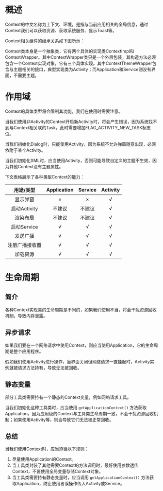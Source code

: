 # 概述
Context的中文名称为上下文、环境，是指与当前应用相关的全局信息，通过Context我们可以获取资源、获取系统服务、显示Toast等。

Context相关组件的继承关系如下图所示：

<div align="center">

<!-- TODO ![]() -->

</div>

Context类本身是一个抽象类，它有两个具体的实现类ContextImpl和ContextWrapper。其中ContextWrapper类只是一个外层包装，其构造方法必须包含一个Context实现对象，它有三个具体实现。其中ContextThemeWrapper包含与主题相关的接口，典型实现类为Activity；而Application和Service则没有界面，不需要主题。

# 作用域
Context的具体类型将会限制其功能，我们在使用时需要注意。

当我们使用非Activity的Context开启新Activity时，将会产生错误，因为系统找不到与Context相关联的Task，此时需要增加FLAG_ACTIVITY_NEW_TASK标志位。

当我们初始化Dialog时，只能使用Activity，因为系统不允许弹窗随意出现，必须依附于某个Activity。

当我们初始化XML时，应当使用Activity，否则可能导致自定义的主题不生效，因为其他Context没有主题属性。

下文表格展示了各种类型Context的能力：

<div align="center">

|   用途/类型    | Application | Service | Activity |
| :------------: | :---------: | :-----: | :------: |
|    显示弹窗    |      ×      |    ×    |    √     |
|  启动Activity  |   不建议    | 不建议  |    √     |
|    渲染布局    |   不建议    | 不建议  |    √     |
|  启动Service   |      √      |    √    |    √     |
|    发送广播    |      √      |    √    |    √     |
| 注册广播接收器 |      √      |    √    |    √     |
|    加载资源    |      √      |    √    |    √     |

</div>

# 生命周期
## 简介
各种Context实现类的生命周期是不同的，如果我们使用不当，将会干扰资源回收机制，导致内存泄露。

## 异步请求
如果我们要在一个网络请求中使用Context，则应当使用Application，它的生命周期是整个应用程序。

假如我们使用Activity进行操作，当界面关闭但网络请求一直挂起时，Activity实例就被请求方法持有，导致无法被回收。

## 静态变量
部分工具类需要持有一个静态的Context变量，例如网络请求工具。

当我们初始化这种工具类时，应当使用 `getApplicationContext()` 方法获取Application，因为应用级的Context与工具类生命周期一致，不会干扰资源回收机制；如果使用Activity等，则会导致它们无法被正常回收。

## 总结
当我们使用Context时，应当遵循以下规则：

1. 尽量使用Application的Context。
2. 当工具类封装了其他需要Context的方法调用时，最好使用参数透传Context，不要使用全局变量存储Context对象。
3. 当工具类需要持有静态变量时，应当调用 `getApplicationContext()` 方法获取Application，防止使用者误操作传入Activity或Service。
